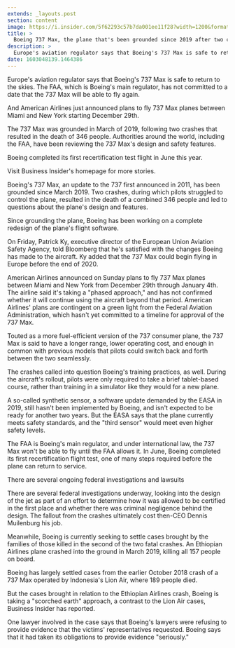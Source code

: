 ```yaml
--- 
extends: _layouts.post 
section: content 
image: https://i.insider.com/5f62293c57b7da001ee11f28?width=1200&format=jpeg 
title: > 
  Boeing 737 Max, the plane that's been grounded since 2019 after two crashes killed 346 people, is safe to fly again, according to Europe's aviation regulator 
description: > 
  Europe's aviation regulator says that Boeing's 737 Max is safe to return to the skies.And American Airlines just announced plans to fly 737 Max planes between Miami and New York starting December 29th.The 737 Max was grounded in March of 2019, following two crashes that resulted in the death of 346 people.Boeing's 737 Max, an update to the 737 first announced in 2011, has been grounded since March 2019.American Airlines announced on Sunday plans to fly 737 Max planes between Miami and New York from December 29th through January 4th. 
date: 1603048139.1464386 
--- 
```

Europe's aviation regulator says that Boeing's 737 Max is safe to return to the skies. The FAA, which is Boeing's main regulator, has not committed to a date that the 737 Max will be able to fly again.

And American Airlines just announced plans to fly 737 Max planes between Miami and New York starting December 29th.

The 737 Max was grounded in March of 2019, following two crashes that resulted in the death of 346 people. Authorities around the world, including the FAA, have been reviewing the 737 Max's design and safety features.

Boeing completed its first recertification test flight in June this year.

Visit Business Insider's homepage for more stories.

Boeing's 737 Max, an update to the 737 first announced in 2011, has been grounded since March 2019. Two crashes, during which pilots struggled to control the plane, resulted in the death of a combined 346 people and led to questions about the plane's design and features.

Since grounding the plane, Boeing has been working on a complete redesign of the plane's flight software.

On Friday, Patrick Ky, executive director of the European Union Aviation Safety Agency, told Bloomberg that he's satisfied with the changes Boeing has made to the aircraft. Ky added that the 737 Max could begin flying in Europe before the end of 2020.

American Airlines announced on Sunday plans to fly 737 Max planes between Miami and New York from December 29th through January 4th. The airline said it's taking a "phased approach," and has not confirmed whether it will continue using the aircraft beyond that period. American Airlines' plans are contingent on a green light from the Federal Aviation Administration, which hasn't yet committed to a timeline for approval of the 737 Max.

Touted as a more fuel-efficient version of the 737 consumer plane, the 737 Max is said to have a longer range, lower operating cost, and enough in common with previous models that pilots could switch back and forth between the two seamlessly.

The crashes called into question Boeing's training practices, as well. During the aircraft's rollout, pilots were only required to take a brief tablet-based course, rather than training in a simulator like they would for a new plane.

A so-called synthetic sensor, a software update demanded by the EASA in 2019, still hasn't been implemented by Boeing, and isn't expected to be ready for another two years. But the EASA says that the plane currently meets safety standards, and the "third sensor" would meet even higher safety levels.

The FAA is Boeing's main regulator, and under international law, the 737 Max won't be able to fly until the FAA allows it. In June, Boeing completed its first recertification flight test, one of many steps required before the plane can return to service.

There are several ongoing federal investigations and lawsuits

There are several federal investigations underway, looking into the design of the jet as part of an effort to determine how it was allowed to be certified in the first place and whether there was criminal negligence behind the design. The fallout from the crashes ultimately cost then-CEO Dennis Muilenburg his job.

Meanwhile, Boeing is currently seeking to settle cases brought by the families of those killed in the second of the two fatal crashes. An Ethiopian Airlines plane crashed into the ground in March 2019, killing all 157 people on board.

Boeing has largely settled cases from the earlier October 2018 crash of a 737 Max operated by Indonesia's Lion Air, where 189 people died.

But the cases brought in relation to the Ethiopian Airlines crash, Boeing is taking a "scorched earth" approach, a contrast to the Lion Air cases, Business Insider has reported.

One lawyer involved in the case says that Boeing's lawyers were refusing to provide evidence that the victims' representatives requested. Boeing says that it had taken its obligations to provide evidence "seriously."